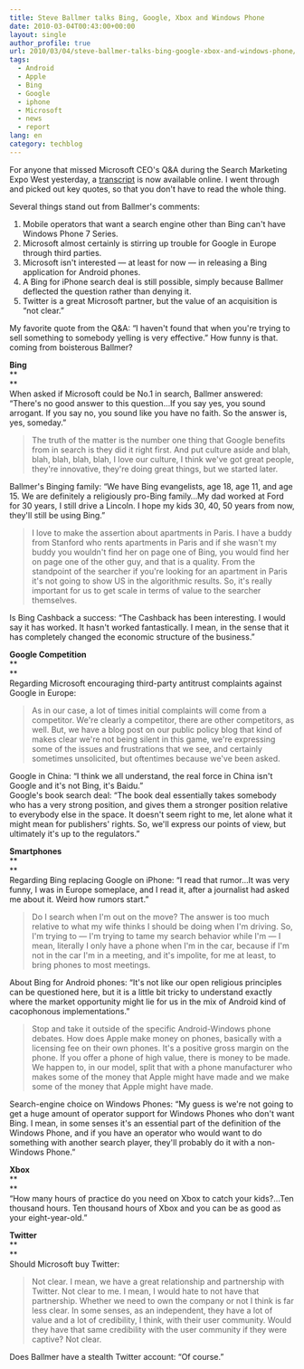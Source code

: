 ```yaml
---
title: Steve Ballmer talks Bing, Google, Xbox and Windows Phone
date: 2010-03-04T00:43:00+00:00
layout: single
author_profile: true
url: 2010/03/04/steve-ballmer-talks-bing-google-xbox-and-windows-phone/
tags:
  - Android
  - Apple
  - Bing
  - Google
  - iphone
  - Microsoft
  - news
  - report
lang: en
category: techblog
---
```

For anyone that missed Microsoft CEO's Q&A during the Search Marketing Expo West yesterday, a <a href="http://www.microsoft.com/presspass/exec/steve/2010/03-02SMXWest.mspx" target="_blank">transcript</a> is now available online. I went through and picked out key quotes, so that you don't have to read the whole thing.

Several things stand out from Ballmer's comments:

  1. Mobile operators that want a search engine other than Bing can't have Windows Phone 7 Series.
  2. Microsoft almost certainly is stirring up trouble for Google in Europe through third parties.
  3. Microsoft isn't interested &#8212; at least for now &#8212; in releasing a Bing application for Android phones.
  4. A Bing for iPhone search deal is still possible, simply because Ballmer deflected the question rather than denying it.
  5. Twitter is a great Microsoft partner, but the value of an acquisition is &#8220;not clear.&#8221;

My favorite quote from the Q&A: &#8220;I haven't found that when you're trying to sell something to somebody yelling is very effective.&#8221; How funny is that. coming from boisterous Ballmer?

**Bing**  
**  
**  
When asked if Microsoft could be No.1 in search, Ballmer answered: &#8220;There's no good answer to this question&#8230;If you say yes, you sound arrogant. If you say no, you sound like you have no faith. So the answer is, yes, someday.&#8221;

> The truth of the matter is the number one thing that Google benefits from in search is they did it right first. And put culture aside and blah, blah, blah, blah, blah, I love our culture, I think we've got great people, they're innovative, they're doing great things, but we started later.

Ballmer's Binging family: &#8220;We have Bing evangelists, age 18, age 11, and age 15. We are definitely a religiously pro-Bing family&#8230;My dad worked at Ford for 30 years, I still drive a Lincoln. I hope my kids 30, 40, 50 years from now, they'll still be using Bing.&#8221;

> I love to make the assertion about apartments in Paris. I have a buddy from Stanford who rents apartments in Paris and if she wasn't my buddy you wouldn't find her on page one of Bing, you would find her on page one of the other guy, and that is a quality. From the standpoint of the searcher if you're looking for an apartment in Paris it's not going to show US in the algorithmic results. So, it's really important for us to get scale in terms of value to the searcher themselves.

Is Bing Cashback a success: &#8220;The Cashback has been interesting. I would say it has worked. It hasn't worked fantastically. I mean, in the sense that it has completely changed the economic structure of the business.&#8221;

**Google Competition**  
**  
**  
Regarding Microsoft encouraging third-party antitrust complaints against Google in Europe:

> As in our case, a lot of times initial complaints will come from a competitor. We're clearly a competitor, there are other competitors, as well. But, we have a blog post on our public policy blog that kind of makes clear we're not being silent in this game, we're expressing some of the issues and frustrations that we see, and certainly sometimes unsolicited, but oftentimes because we've been asked.

Google in China: &#8220;I think we all understand, the real force in China isn't Google and it's not Bing, it's Baidu.&#8221;  
Google's book search deal: &#8220;The book deal essentially takes somebody who has a very strong position, and gives them a stronger position relative to everybody else in the space. It doesn't seem right to me, let alone what it might mean for publishers' rights. So, we'll express our points of view, but ultimately it's up to the regulators.&#8221;

**Smartphones**  
**  
**  
Regarding Bing replacing Google on iPhone: &#8220;I read that rumor&#8230;It was very funny, I was in Europe someplace, and I read it, after a journalist had asked me about it. Weird how rumors start.&#8221;

> Do I search when I'm out on the move? The answer is too much relative to what my wife thinks I should be doing when I'm driving. So, I'm trying to &#8212; I'm trying to tame my search behavior while I'm &#8212; I mean, literally I only have a phone when I'm in the car, because if I'm not in the car I'm in a meeting, and it's impolite, for me at least, to bring phones to most meetings.

About Bing for Android phones: &#8220;It's not like our open religious principles can be questioned here, but it is a little bit tricky to understand exactly where the market opportunity might lie for us in the mix of Android kind of cacophonous implementations.&#8221;

> Stop and take it outside of the specific Android-Windows phone debates. How does Apple make money on phones, basically with a licensing fee on their own phones. It's a positive gross margin on the phone. If you offer a phone of high value, there is money to be made. We happen to, in our model, split that with a phone manufacturer who makes some of the money that Apple might have made and we make some of the money that Apple might have made.

Search-engine choice on Windows Phones: &#8220;My guess is we're not going to get a huge amount of operator support for Windows Phones who don't want Bing. I mean, in some senses it's an essential part of the definition of the Windows Phone, and if you have an operator who would want to do something with another search player, they'll probably do it with a non-Windows Phone.&#8221;

**Xbox**  
**  
**  
&#8220;How many hours of practice do you need on Xbox to catch your kids?&#8230;Ten thousand hours. Ten thousand hours of Xbox and you can be as good as your eight-year-old.&#8221;

**Twitter**  
**  
**  
Should Microsoft buy Twitter:

> Not clear. I mean, we have a great relationship and partnership with Twitter. Not clear to me. I mean, I would hate to not have that partnership. Whether we need to own the company or not I think is far less clear. In some senses, as an independent, they have a lot of value and a lot of credibility, I think, with their user community. Would they have that same credibility with the user community if they were captive? Not clear.

Does Ballmer have a stealth Twitter account: &#8220;Of course.&#8221;